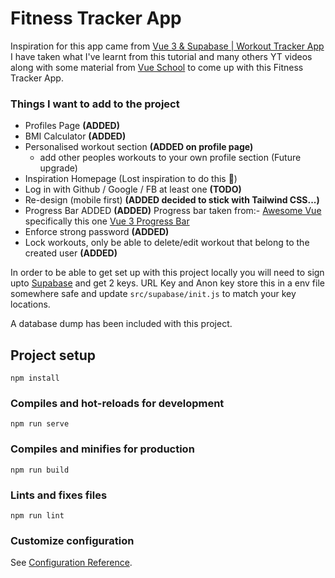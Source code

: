 # Fitness Tracker App

Inspiration for this app came from [Vue 3 & Supabase | Workout Tracker App](https://www.youtube.com/watch?v=3tF0fGkd4ho)
I have taken what I've learnt from this tutorial and many others 
YT videos along with some material from [Vue School](https://vueschool.io/)
to come up with this Fitness Tracker App.

### Things I want to add to the project
- Profiles Page **(ADDED)**
- BMI Calculator **(ADDED)**
- Personalised workout section **(ADDED on profile page)**
  - add other peoples workouts to your own profile section (Future upgrade)
- Inspiration Homepage (Lost inspiration to do this :rofl:)
- Log in with Github / Google / FB at least one **(TODO)**
- Re-design (mobile first) **(ADDED decided to stick with Tailwind CSS...)**
- Progress Bar ADDED **(ADDED)**
Progress bar taken from:- [Awesome Vue](https://awesome-vue.js.org/components-and-libraries/ui-components.html#progress-bar) specifically
this one [Vue 3 Progress Bar](https://github.com/marcoschulte/vue3-progress)
- Enforce strong password **(ADDED)**
- Lock workouts, only be able to delete/edit workout 
that belong to the created user **(ADDED)**

In order to be able to get set up with this project locally you will 
need to sign upto [Supabase](https://supabase.com/) and get 2 keys. 
URL Key and Anon key store this in a env file somewhere safe and update
``
src/supabase/init.js
`` to match your key locations.

A database dump has been included with this project.

## Project setup
```
npm install
```

### Compiles and hot-reloads for development
```
npm run serve
```


### Compiles and minifies for production
```
npm run build
```

### Lints and fixes files
```
npm run lint
```

### Customize configuration
See [Configuration Reference](https://cli.vuejs.org/config/).
